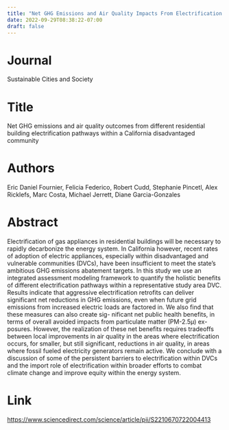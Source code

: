 ```yaml
---
title: "Net GHG Emissions and Air Quality Impacts From Electrification in Disadvantaged Communities"
date: 2022-09-29T08:38:22-07:00
draft: false
---
```


# Journal
Sustainable Cities and Society

# Title
Net GHG emissions and air quality outcomes from different residential building electrification pathways within a California
disadvantaged community

# Authors
Eric Daniel Fournier, Felicia Federico, Robert Cudd, Stephanie Pincetl, Alex Ricklefs, Marc Costa, Michael Jerrett, Diane Garcia-Gonzales

# Abstract
Electrification of gas appliances in residential buildings will be necessary to rapidly decarbonize the energy system. In California however, recent rates of adoption of electric appliances, especially within disadvantaged and vulnerable communities (DVCs), have been insufficient to meet the state’s ambitious GHG emissions abatement targets. In this study we use an integrated assessment modeling framework to quantify the holistic benefits of different electrification pathways within a representative study area DVC. Results indicate that aggressive electrification retrofits can deliver significant net reductions in GHG emissions, even when future grid emissions from increased electric loads are factored in. We also find that these measures can also create sig- nificant net public health benefits, in terms of overall avoided impacts from particulate matter (PM-2.5μ) ex- posures. However, the realization of these net benefits requires tradeoffs between local improvements in air quality in the areas where electrification occurs, for smaller, but still significant, reductions in air quality, in areas where fossil fueled electricity generators remain active. We conclude with a discussion of some of the persistent barriers to electrification within DVCs and the import role of electrification within broader efforts to combat climate change and improve equity within the energy system.

# Link
https://www.sciencedirect.com/science/article/pii/S2210670722004413